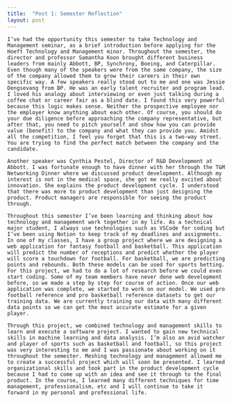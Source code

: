 ```yaml
---
title:  "Post 1: Semester Reflection"
layout: post
---
```


    I’ve had the opportunity this semester to take Technology and Management seminar, as a brief introduction before applying for the Hoeft Technology and Management minor. Throughout the semester, the director and professor Samantha Koon brought different business leaders from mainly Abbott, BP, Synchrony, Boeing, and Caterpillar. Even though many of the speakers were from the same company, the size of the company allowed them to grow their careers in their own specific way. A few speakers really stood out to me and one was Jessie Dengsevang from BP. He was an early talent recruiter and program lead. I loved his analogy about interviewing or even just talking during a coffee chat or career fair as a blind date. I found this very powerful because this logic makes sense. Neither the prospective employee nor the employer know anything about each other. Of course, you should do your due diligence before approaching the company representative, but after that, you need to pitch yourself and show how you can provide value (benefit) to the company and what they can provide you. Amidst all the competition, I feel you forget that this is a two-way street. You are trying to find the perfect match between the company and the candidate. 
    
    Another speaker was Cynthia Pestel, Director of R&D Development at Abbott. I was fortunate enough to have dinner with her through the T&M Networking Dinner where we discussed product development. Although my interest is not in the medical space, she got me really excited about innovation. She explains the product development cycle. I understood that there was more to product development than just designing the product. Product managers are responsible for seeing the product through. 
    
    Throughout this semester I’ve been learning and thinking about how technology and management work together in my life. As a technical major student, I always use technologies such as VSCode for coding but I’ve been using Notion to keep track of my deadlines and assignments. In one of my classes, I have a group project where we are designing a web application for fantasy football and basketball. This application will predict the number of receptions and predict whether the player will score a touchdown for football. For basketball, we are predicting points and rebounds. Both these models can be used for sports betting. For this project, we had to do a lot of research before we could even start coding. Some of my team members have never done web development before, so we made a step by step for course of action. Once our web application was complete, we started to work on our model. We used pro football reference and pro basketball reference datasets to get our training data. We are currently training our data with many different data points so we can get the most accurate estimate for a given player. 
    
    Through this project, we combined technology and management skills to learn and execute a software project. I wanted to gain new technical skills in machine learning and data analysis. I’m also an avid watcher and player of sports such as basketball and football, so this project was very interesting to me and I was passionate about working on it throughout the semester. Meshing technology and management allowed me to create a successful project which will soon be presented. I learned organizational skills and took part in the product development cycle because I had to come up with an idea and see it through to the final product. In the course, I learned many different techniques for time management, professionalism, etc and I will continue to take it forward in my personal and professional life. 



<!-- ## Heading Two (h2)

### Heading Three (h3)

#### Heading Four (h4)

##### Heading Five (h5)

###### Heading Six (h6)


## Blockquotes

### Single line

> My mom always said life was like a box of chocolates. You never know what you're gonna get.

### Multiline

> What do you get when you cross an insomniac, an unwilling agnostic and a dyslexic?
>
> You get someone who stays up all night torturing himself mentally over the question of whether or not there's a dog.
>
> – _Hal Incandenza_

## Horizontal Rule

---

## Table

| Title 1          | Title 2          | Title 3         | Title 4         |
|------------------|------------------|-----------------|-----------------|
| First entry      | Second entry     | Third entry     | Fourth entry    |
| Fifth entry      | Sixth entry      | Seventh entry   | Eight entry     |
| Ninth entry      | Tenth entry      | Eleventh entry  | Twelfth entry   |
| Thirteenth entry | Fourteenth entry | Fifteenth entry | Sixteenth entry |

## Code

Source code can be included by fencing the code with three backticks. Syntax highlighting works automatically when specifying the language after the backticks.

````
```javascript
function foo () {
    return "bar";
}
```
````

This would be rendered as:

```javascript
function foo () {
    return "bar";
}
```

## Lists

### Unordered

* First item
* Second item
* Third item
    * First nested item
    * Second nested item

### Ordered

1. First item
2. Second item
3. Third item
    1. First nested item
    2. Second nested item -->
